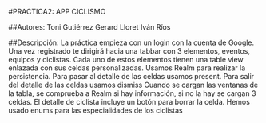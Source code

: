 #PRACTICA2: APP CICLISMO

##Autores:
Toni Gutiérrez
Gerard Lloret
Iván Ríos

##Descripción:
La práctica empieza con un login con la cuenta de Google.
Una vez registrado te dirigirá hacia una tabbar con 3 elementos, eventos, equipos y ciclistas.
Cada uno de estos elementos tienen una table view enlazada con sus celdas personalizadas.
Usamos Realm para realizar la persistencia.
Para pasar al detalle de las celdas usamos present.
Para salir del detalle de las celdas usamos dismiss
Cuando se cargan las ventanas de la tabla, se comprueba a Realm si hay información, si no la hay se cargan 3 celdas.
El detalle de ciclista incluye un botón para borrar la celda.
Hemos usado enums para las especialidades de los ciclistas
